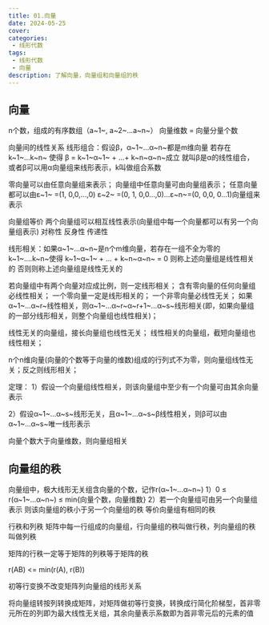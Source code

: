 ```yaml
---
title: 01.向量
date: 2024-05-25
cover: 
categories:
 - 线形代数
tags:
 - 线形代数
 - 向量
description: 了解向量，向量组和向量组的秩
---
```


## 向量
n个数，组成的有序数组（a~1~, a~2~...a~n~）
向量维数 = 向量分量个数

向量间的线性关系
线形组合：假设β，α~1~...α~n~都是m维向量
若存在k~1~...k~n~ 使得
    β = k~1~α~1~ + ...+ k~n~α~n~成立
就叫β是α的线性组合，或者β可以用α向量组来线形表示，k叫做组合系数

零向量可以由任意向量组来表示；
向量组中任意向量可由向量组表示；
任意向量都可以由ε~1~ =(1, 0,0,...,0)
ε~2~ =(0, 1, 0,0...,0)...ε~n~=(0, 0,0, 0...1)向量组来表示

向量组等价
两个向量组可以相互线性表示(向量组中每一个向量都可以有另一个向量组表示)
对称性
反身性
传递性

线形相关：如果α~1~...α~n~是n个m维向量，若存在一组不全为零的k~1~....k~n~使得
k~1~α~1~ + ... + k~n~α~n~ = 0
则称上述向量组是线性相关的
否则则称上述向量组是线性无关的

若向量组中有两个向量对应成比例，则一定线形相关；
含有零向量的任何向量组必线性相关；
一个零向量一定是线形相关的；
一个非零向量必线性无关；
如果α~1~...α~r~线性相关，则α~1~...α~r~α~r+1~...α~s~线形相关(即，如果向量组的一部分线形相关，则整个向量组也线性相关)；

线性无关的向量组，接长向量组也线性无关；
线性相关的向量组，截短向量组也线性相关；

n个n维向量(向量的个数等于向量的维数)组成的行列式不为零，则向量组线性无关；反之则线形相关；

定理：
1）假设一个向量组线性相关，则该向量组中至少有一个向量可由其余向量表示

2）假设α~1~...α~s~线形无关，且α~1~...α~s~β线性相关，则β可以由α~1~...α~s~唯一线形表示

向量个数大于向量维数，则向量组相关

## 向量组的秩
向量组中，极大线形无关组含向量的个数，记作r(α~1~...α~n~)
1）0 ≤ r(α~1~...α~n~) ≤ min{向量个数，向量维数}
2）若一个向量组可由另一个向量组表示
则该向量组的秩小于另一个向量组的秩
等价向量组有相同的秩

行秩和列秩
矩阵中每一行组成的向量组，行向量组的秩叫做行秩，列向量组的秩叫做列秩

矩阵的行秩一定等于矩阵的列秩等于矩阵的秩

r(AB) <= min(r(A), r(B))

初等行变换不改变矩阵列向量组的线形关系

将向量组转按列转换成矩阵，对矩阵做初等行变换，转换成行简化阶梯型，首非零元所在的列即为最大线性无关组，其余向量表示系数即为首非零元后的元素的值
